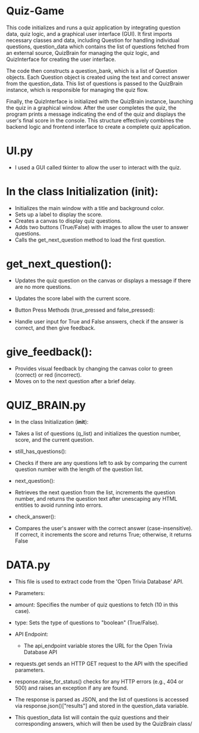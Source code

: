 # Quiz-Game

This code initializes and runs a quiz application by integrating question data, quiz logic, and a graphical user interface (GUI). It first imports necessary classes and data, including Question for handling individual questions, question_data which contains the list of questions fetched from an external source, QuizBrain for managing the quiz logic, and QuizInterface for creating the user interface.

The code then constructs a question_bank, which is a list of Question objects. Each Question object is created using the text and correct answer from the question_data. This list of questions is passed to the QuizBrain instance, which is responsible for managing the quiz flow.

Finally, the QuizInterface is initialized with the QuizBrain instance, launching the quiz in a graphical window. After the user completes the quiz, the program prints a message indicating the end of the quiz and displays the user's final score in the console. This structure effectively combines the backend logic and frontend interface to create a complete quiz application.

# UI.py
- I used a GUI called tkinter to allow the user to interact with the quiz.
 
# In the class Initialization (__init__):
  
- Initializes the main window with a title and background color.
- Sets up a label to display the score.
- Creates a canvas to display quiz questions.
- Adds two buttons (True/False) with images to allow the user to answer questions.
- Calls the get_next_question method to load the first question.

# get_next_question():

- Updates the quiz question on the canvas or displays a message if there are no more questions.
- Updates the score label with the current score.

- Button Press Methods (true_pressed and false_pressed):

- Handle user input for True and False answers, check if the answer is correct, and then give feedback.

# give_feedback():

- Provides visual feedback by changing the canvas color to green (correct) or red (incorrect).
- Moves on to the next question after a brief delay.

# QUIZ_BRAIN.py

- In the class Initialization (__init__):

- Takes a list of questions (q_list) and initializes the question number, score, and the current question.

- still_has_questions():

- Checks if there are any questions left to ask by comparing the current question number with the length of the question list.

- next_question():

- Retrieves the next question from the list, increments the question number, and returns the question text after unescaping any HTML entities to avoid running into errors.

- check_answer():

- Compares the user's answer with the correct answer (case-insensitive). If correct, it increments the score and returns True; otherwise, it returns False

# DATA.py
- This file is used to extract code from the 'Open Trivia Database' API.

- Parameters:
  
- amount: Specifies the number of quiz questions to fetch (10 in this case).
- type: Sets the type of questions to "boolean" (True/False).

- API Endpoint:
  - The api_endpoint variable stores the URL for the Open Trivia Database API

- requests.get sends an HTTP GET request to the API with the specified parameters.
- response.raise_for_status() checks for any HTTP errors (e.g., 404 or 500) and raises an exception if any are found.
- The response is parsed as JSON, and the list of questions is accessed via response.json()["results"] and stored in the question_data variable.
- This question_data list will contain the quiz questions and their corresponding answers, which will then be used by the QuizBrain class/








  
